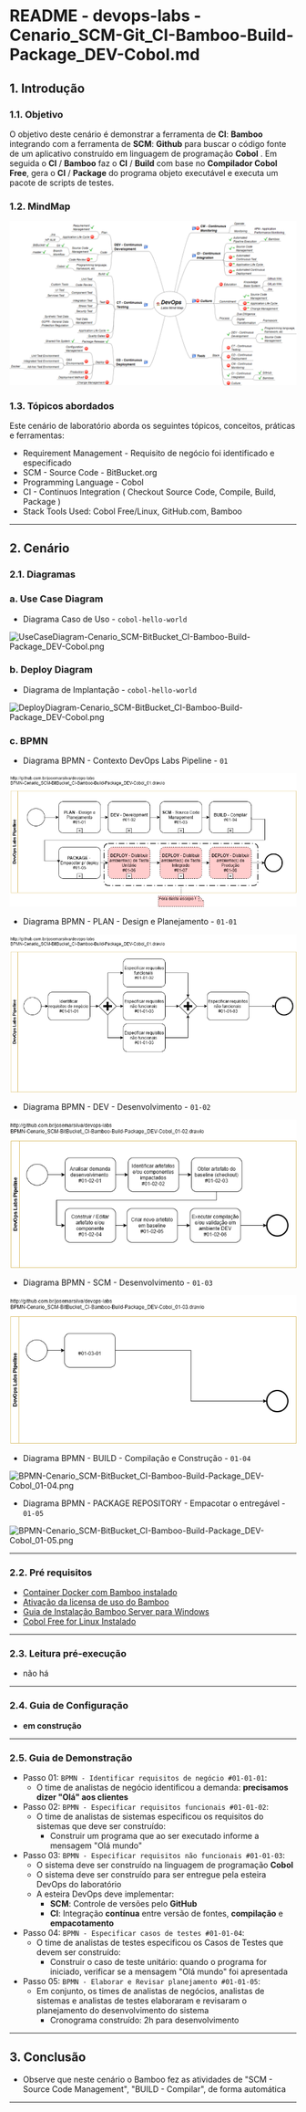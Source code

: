 # README - devops-labs - Cenario_SCM-Git_CI-Bamboo-Build-Package_DEV-Cobol.md

## 1. Introdução

### 1.1. Objetivo
O objetivo deste cenário é demonstrar a ferramenta de **CI**: **Bamboo** integrando com a ferramenta de **SCM**: **Github** para buscar o código fonte de um aplicativo construído em linguagem de programação **Cobol** . Em seguida o **CI** / **Bamboo** faz o **CI** / **Build** com base no **Compilador Cobol Free**, gera o **CI** / **Package** do programa objeto executável e executa um pacote de scripts de testes.

### 1.2. MindMap
![MindMap DevOps SCM-Git_CI-Bamboo-Build-Package_DEV-Cobol.png](mind-maps/MindMap%20DevOps%20SCM-BitBucket_CI-Bamboo-Build-Package_DEV-Cobol.png)


### 1.3. Tópicos abordados
Este cenário de laboratório aborda os seguintes tópicos, conceitos, práticas e ferramentas:

* Requirement Management - Requisito de negócio foi identificado e especificado
* SCM - Source Code - BitBucket.org
* Programming Language - Cobol
* CI - Continuos Integration ( Checkout Source Code, Compile, Build, Package )
* Stack Tools Used: Cobol Free/Linux, GitHub.com, Bamboo

---
## 2. Cenário

### 2.1. Diagramas 

### a. Use Case Diagram

* Diagrama Caso de Uso - `cobol-hello-world`

![UseCaseDiagram-Cenario_SCM-BitBucket_CI-Bamboo-Build-Package_DEV-Cobol.png](uml-diagram/UseCaseDiagram-Cenario_SCM-BitBucket_CI-Bamboo-Build-Package_DEV-Cobol.png)


### b. Deploy Diagram

* Diagrama de Implantação - `cobol-hello-world`

![DeployDiagram-Cenario_SCM-BitBucket_CI-Bamboo-Build-Package_DEV-Cobol.png](uml-diagram/DeployDiagram-Cenario_SCM-BitBucket_CI-Bamboo-Build-Package_DEV-Cobol.png)



### c. BPMN

* Diagrama BPMN - Contexto DevOps Labs Pipeline - `01`

![BPMN-Cenario_SCM-BitBucket_CI-Bamboo-Build-Package_DEV-Cobol_01.png](bpmn-diagrams/BPMN-Cenario_SCM-BitBucket_CI-Bamboo-Build-Package_DEV-Cobol_01.png)

* Diagrama BPMN - PLAN - Design e Planejamento - `01-01`

![BPMN-Cenario_SCM-BitBucket_CI-Bamboo-Build-Package_DEV-Cobol_01-01.png](bpmn-diagrams/BPMN-Cenario_SCM-BitBucket_CI-Bamboo-Build-Package_DEV-Cobol_01-01.png)

* Diagrama BPMN - DEV - Desenvolvimento - `01-02`

![BPMN-Cenario_SCM-BitBucket_CI-Bamboo-Build-Package_DEV-Cobol_01-02.png](bpmn-diagrams/BPMN-Cenario_SCM-BitBucket_CI-Bamboo-Build-Package_DEV-Cobol_01-02.png)

* Diagrama BPMN - SCM - Desenvolvimento - `01-03`

![BPMN-Cenario_SCM-BitBucket_CI-Bamboo-Build-Package_DEV-Cobol_01-03.png](bpmn-diagrams/BPMN-Cenario_SCM-BitBucket_CI-Bamboo-Build-Package_DEV-Cobol_01-03.png)

* Diagrama BPMN - BUILD - Compilação e Construção - `01-04`

![BPMN-Cenario_SCM-BitBucket_CI-Bamboo-Build-Package_DEV-Cobol_01-04.png](bpmn-diagrams/BPMN-Cenario_SCM-BitBucket_CI-Bamboo-Build-Package_DEV-Cobol_01-04.png)

* Diagrama BPMN - PACKAGE REPOSITORY - Empacotar o entregável - `01-05`

![BPMN-Cenario_SCM-BitBucket_CI-Bamboo-Build-Package_DEV-Cobol_01-05.png](bpmn-diagrams/BPMN-Cenario_SCM-BitBucket_CI-Bamboo-Build-Package_DEV-Cobol_01-05.png)


---
### 2.2. Pré requisitos

* [Container Docker com Bamboo instalado](https://github.com/josemarsilva/eval-virtualbox-vm-ubuntu-server/#414-docker---bamboo-server)
* [Ativação da licensa de uso do Bamboo](https://github.com/josemarsilva/eval-virtualbox-vm-ubuntu-server/blob/master/doc/README_InstallBambooLicense_StepByStep.md)
* [Guia de Instalação Bamboo Server para Windows](README-GuiaInstalacao-Bambo-Windows.md)
* [Cobol Free for Linux Instalado](https://github.com/josemarsilva/eval-virtualbox-vm-ubuntu-server#321-compilador-cobol-free-linux)

---
### 2.3. Leitura pré-execução

* não há

---
### 2.4. Guia de Configuração

* __em construção__

---
### 2.5. Guia de Demonstração

* Passo 01: `BPMN - Identificar requisitos de negócio #01-01-01`: 
  * O time de analistas de negócio identificou a demanda: __precisamos dizer "Olá" aos clientes__
* Passo 02: `BPMN - Especificar requisitos funcionais #01-01-02`: 
  * O time de analistas de sistemas especificou os requisitos do sistemas que deve ser construído:
    * Construir um programa que ao ser executado informe a mensagem "Olá mundo"
* Passo 03: `BPMN - Especificar requisitos não funcionais #01-01-03`:
    * O sistema deve ser construído na linguagem de programação **Cobol**
    * O sistema deve ser construído para ser entregue pela esteira DevOps do laboratório
    * A esteira DevOps deve implementar:
	  * **SCM**: Controle de versões pelo **GitHub**
	  * **CI**: Integração **contínua** entre versão de fontes, **compilação** e **empacotamento**
* Passo 04: `BPMN - Especificar casos de testes #01-01-04`: 
  * O time de analistas de testes especificou os Casos de Testes que devem ser construído:
    * Construir o caso de teste unitário: quando o programa for iniciado, verificar se a mensagem "Olá mundo" foi apresentada
* Passo 05: `BPMN - Elaborar e Revisar planejamento #01-01-05`:
  * Em conjunto, os times de analistas de negócios, analistas de sistemas e analistas de testes elaboraram e revisaram o planejamento do desenvolvimento do sistema
    * Cronograma construído: 2h para desenvolvimento

---
## 3. Conclusão
* Observe que neste cenário o Bamboo fez as atividades de "SCM - Source Code Management", "BUILD - Compilar", de forma automática


---